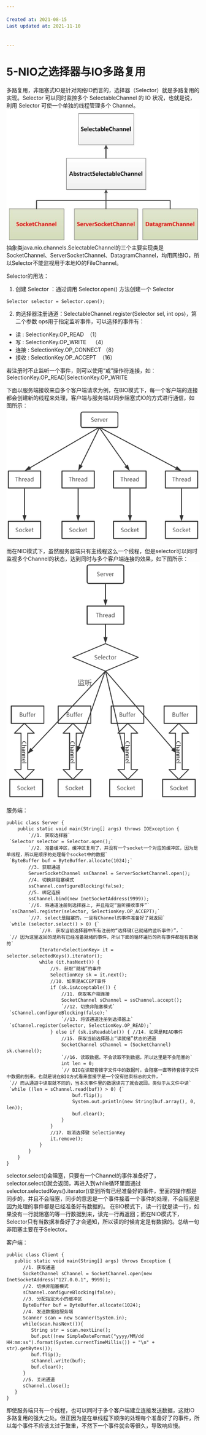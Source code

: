 ```yaml
---

Created at: 2021-08-15
Last updated at: 2021-11-10


---
```


# 5-NIO之选择器与IO多路复用


多路复用，非阻塞式IO是针对网络IO而言的，选择器（Selector）就是多路复用的实现。Selector 可以同时监控多个 SelectableChannel 的 IO 状况，也就是说，利用 Selector 可使一个单独的线程管理多个 Channel。
![unknown_filename.png](./_resources/5-NIO之选择器与IO多路复用.resources/unknown_filename.png)
抽象类java.nio.channels.SelectableChannel的三个主要实现类是SocketChannel、ServerSocketChannel、DatagramChannel，均用网络IO，所以Selector不能监视用于本地IO的FileChannel。

Selector的用法：

1. 创建 Selector ：通过调用 Selector.open() 方法创建一个 Selector

```
Selector selector = Selector.open();
```

2. 向选择器注册通道：SelectableChannel.register(Selector sel, int ops)，第二个参数 ops用于指定监听事件，可以选择的事件有：

* 读 : SelectionKey.OP\_READ  （1）
* 写 : SelectionKey.OP\_WRITE    （4）
* 连接 : SelectionKey.OP\_CONNECT （8）
* 接收 : SelectionKey.OP\_ACCEPT  （16）

若注册时不止监听一个事件，则可以使用“或”操作符连接，如：SelectionKey.OP\_READ|SelectionKey.OP\_WRITE

下面以服务端接收来自多个客户端请求为例，在BIO模式下，每一个客户端的连接都会创建新的线程来处理，客户端与服务端以同步阻塞式IO的方式进行通信，如图所示：
![unknown_filename.1.png](./_resources/5-NIO之选择器与IO多路复用.resources/unknown_filename.1.png)

而在NIO模式下，虽然服务器端只有主线程这么一个线程，但是selector可以同时监视多个Channel的状态，达到同时与多个客户端连接的效果，如下图所示：
![unknown_filename.2.png](./_resources/5-NIO之选择器与IO多路复用.resources/unknown_filename.2.png)

服务端：
```
public class Server {
    public static void main(String[] args) throws IOException {
        `//1. 获取选择器`
 `Selector selector = Selector.open();`
        `//2. 准备缓冲区，缓冲区复用了，并没有一个socket一个对应的缓冲区，因为是单线程，所以是顺序的处理每个socket中的数据`
 `ByteBuffer buf = ByteBuffer.allocate(1024);`
        //3. 获取通道
        ServerSocketChannel ssChannel = ServerSocketChannel.open();
        //4. 切换非阻塞模式
        ssChannel.configureBlocking(false);
        //5. 绑定连接
        ssChannel.bind(new InetSocketAddress(9999));
        `//6. 将通道注册到选择器上, 并且指定“监听接收事件”`
 `ssChannel.register(selector, SelectionKey.OP_ACCEPT);`
        `//7. select是阻塞的，一旦有Channel的事件准备好了就返回`
 `while (selector.select() > 0) {`
            `//8. 获取当前选择器中所有注册的“选择键(已就绪的监听事件)”，`
 `// 因为这里返回的是所有已经准备就绪的事件，所以下面的循环遍历的所有事件都是有数据的`
            Iterator<SelectionKey> it = selector.selectedKeys().iterator();
            while (it.hasNext()) {
                //9. 获取“就绪”的事件
                SelectionKey sk = it.next();
                //10. 如果是ACCEPT事件
                if (sk.isAcceptable()) {
                    //11. 获取客户端连接
                    SocketChannel sChannel = ssChannel.accept();
                    `//12. 切换非阻塞模式`
 `sChannel.configureBlocking(false);`
                    `//13. 将该通道注册到选择器上`
 `sChannel.register(selector, SelectionKey.OP_READ);`
                } else if (sk.isReadable()) { //14. 如果是READ事件
                    //15. 获取当前选择器上“读就绪”状态的通道
                    SocketChannel sChannel = (SocketChannel) sk.channel();
                    `//16. 读取数据，不会读取不到数据，所以这里是不会阻塞的`
                    int len = 0;
                    `// BIO在读取套接字文件中的数据时，会阻塞一直等待套接字文件中数据的到来，也就是说在BIO方式看来套接字是一个没有结束标志的文件，`
 `// 而从通道中读取就不同的，当本次事件里的数据读完了就会返回，类似于从文件中读`
 `while ((len = sChannel.read(buf)) > 0) {`
                        buf.flip();
                        System.out.println(new String(buf.array(), 0, len));
                        buf.clear();
                    }
                }
                //17. 取消选择键 SelectionKey
                it.remove();
            }
        }
    }
}
```
selector.select()会阻塞，只要有一个Channel的事件准备好了，selector.select()就会返回，再进入到while循环里面通过selector.selectedKeys().iterator()拿到所有已经准备好的事件，里面的操作都是同步的，并且不会阻塞，同步的意思是一个事件接着一个事件的处理，不会阻塞是因为处理的事件都是已经准备好有数据的。
在BIO模式下，读一行就是读一行，如果没有一行就阻塞的等一行数据到来，读完一行再返回；而在NIO模式下，Selector只有当数据准备好了才会通知，所以读的时候肯定是有数据的。总结一句非阻塞主要在于Selector。

客户端：
```
public class Client {
   public static void main(String[] args) throws Exception {
      //1. 获取通道
      SocketChannel sChannel = SocketChannel.open(new InetSocketAddress("127.0.0.1", 9999));
      //2. 切换非阻塞模式
      sChannel.configureBlocking(false);
      //3. 分配指定大小的缓冲区
      ByteBuffer buf = ByteBuffer.allocate(1024);
      //4. 发送数据给服务端
      Scanner scan = new Scanner(System.in);
      while(scan.hasNext()){
         String str = scan.nextLine();
         buf.put((new SimpleDateFormat("yyyy/MM/dd HH:mm:ss").format(System.currentTimeMillis()) + "\n" + str).getBytes());
         buf.flip();
         sChannel.write(buf);
         buf.clear();
      }
      //5. 关闭通道
      sChannel.close();
   }
}
```
即使服务端只有一个线程，也可以同时于多个客户端建立连接发送数据，这就IO多路复用的强大之处。但正因为是在单线程下顺序的处理每个准备好了的事件，所以每个事件不应该太过于繁重，不然下一个事件就会等很久，导致响应慢。

